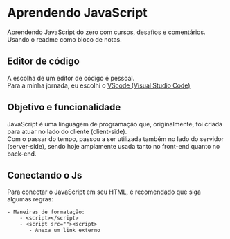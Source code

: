 # Aprendendo JavaScript
Aprendendo JavaScript do zero com cursos, desafíos e comentários. Usando o readme como bloco de notas.

## Editor de código
A escolha de um editor de código é pessoal. <br>
Para a minha jornada, eu escolhi o <a href="https://code.visualstudio.com"> VScode (Visual Studio Code) </a>

## Objetivo e funcionalidade
JavaScript é uma linguagem de programação que, originalmente, foi criada para atuar no lado do cliente (client-side). <br>
Com o passar do tempo, passou a ser utilizada também no lado do servidor (server-side), sendo hoje amplamente usada tanto no front-end quanto no back-end.

## Conectando o Js
Para conectar o JavaScript em seu HTML, é recomendado que siga algumas regras:
    
    - Maneiras de formatação:
        - <script></script>
        - <script src=""><script>
           - Anexa um link externo